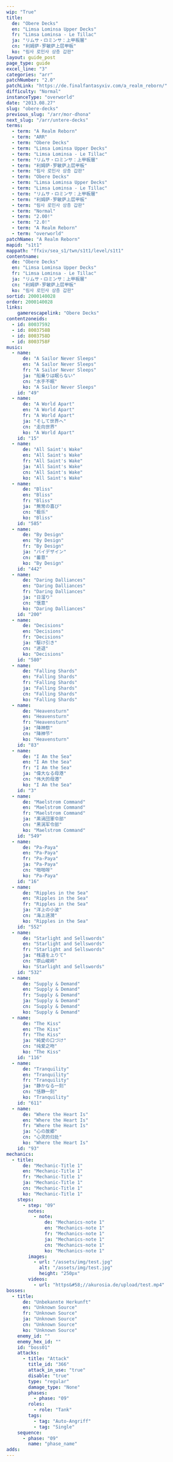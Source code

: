 ```yaml
---
wip: "True"
title:
  de: "Obere Decks"
  en: "Limsa Lominsa Upper Decks"
  fr: "Limsa Lominsa - Le Tillac"
  ja: "リムサ・ロミンサ：上甲板層"
  cn: "利姆萨·罗敏萨上层甲板"
  ko: "림사 로민사 상층 갑판"
layout: guide_post
page_type: guide
excel_line: "3"
categories: "arr"
patchNumber: "2.0"
patchLink: "https://de.finalfantasyxiv.com/a_realm_reborn/"
difficulty: "Normal"
instanceType: "overworld"
date: "2013.08.27"
slug: "obere-decks"
previous_slug: "/arr/mor-dhona"
next_slug: "/arr/untere-decks"
terms:
  - term: "A Realm Reborn"
  - term: "ARR"
  - term: "Obere Decks"
  - term: "Limsa Lominsa Upper Decks"
  - term: "Limsa Lominsa - Le Tillac"
  - term: "リムサ・ロミンサ：上甲板層"
  - term: "利姆萨·罗敏萨上层甲板"
  - term: "림사 로민사 상층 갑판"
  - term: "Obere Decks"
  - term: "Limsa Lominsa Upper Decks"
  - term: "Limsa Lominsa - Le Tillac"
  - term: "リムサ・ロミンサ：上甲板層"
  - term: "利姆萨·罗敏萨上层甲板"
  - term: "림사 로민사 상층 갑판"
  - term: "Normal"
  - term: "2.00!"
  - term: "2.0!"
  - term: "A Realm Reborn"
  - term: "overworld"
patchName: "A Realm Reborn"
mapid: "s1t1"
mappath: "ffxiv/sea_s1/twn/s1t1/level/s1t1"
contentname:
  de: "Obere Decks"
  en: "Limsa Lominsa Upper Decks"
  fr: "Limsa Lominsa - Le Tillac"
  ja: "リムサ・ロミンサ：上甲板層"
  cn: "利姆萨·罗敏萨上层甲板"
  ko: "림사 로민사 상층 갑판"
sortid: 2000140028
order: 2000140028
links:
    gamerescapelink: "Obere Decks"
contentzoneids:
  - id: 80037592
  - id: 8003758B
  - id: 8003758D
  - id: 8003758F
music:
  - name:
      de: "A Sailor Never Sleeps"
      en: "A Sailor Never Sleeps"
      fr: "A Sailor Never Sleeps"
      ja: "船乗りは眠らない"
      cn: "水手不眠"
      ko: "A Sailor Never Sleeps"
    id: "49"
  - name:
      de: "A World Apart"
      en: "A World Apart"
      fr: "A World Apart"
      ja: "そして世界へ"
      cn: "走向世界"
      ko: "A World Apart"
    id: "15"
  - name:
      de: "All Saint's Wake"
      en: "All Saint's Wake"
      fr: "All Saint's Wake"
      ja: "All Saint's Wake"
      cn: "All Saint's Wake"
      ko: "All Saint's Wake"
  - name:
      de: "Bliss"
      en: "Bliss"
      fr: "Bliss"
      ja: "無常の喜び"
      cn: "极乐"
      ko: "Bliss"
    id: "585"
  - name:
      de: "By Design"
      en: "By Design"
      fr: "By Design"
      ja: "バイデザイン"
      cn: "蓄意"
      ko: "By Design"
    id: "442"
  - name:
      de: "Daring Dalliances"
      en: "Daring Dalliances"
      fr: "Daring Dalliances"
      ja: "日溜り"
      cn: "惬意"
      ko: "Daring Dalliances"
    id: "200"
  - name:
      de: "Decisions"
      en: "Decisions"
      fr: "Decisions"
      ja: "駆け引き"
      cn: "进退"
      ko: "Decisions"
    id: "580"
  - name:
      de: "Falling Shards"
      en: "Falling Shards"
      fr: "Falling Shards"
      ja: "Falling Shards"
      cn: "Falling Shards"
      ko: "Falling Shards"
  - name:
      de: "Heavensturn"
      en: "Heavensturn"
      fr: "Heavensturn"
      ja: "降神祭"
      cn: "降神节"
      ko: "Heavensturn"
    id: "83"
  - name:
      de: "I Am the Sea"
      en: "I Am the Sea"
      fr: "I Am the Sea"
      ja: "偉大なる母港"
      cn: "伟大的母港"
      ko: "I Am the Sea"
    id: "3"
  - name:
      de: "Maelstrom Command"
      en: "Maelstrom Command"
      fr: "Maelstrom Command"
      ja: "黒渦団軍令部"
      cn: "黑涡军令部"
      ko: "Maelstrom Command"
    id: "549"
  - name:
      de: "Pa-Paya"
      en: "Pa-Paya"
      fr: "Pa-Paya"
      ja: "Pa-Paya"
      cn: "啪啪呀"
      ko: "Pa-Paya"
    id: "16"
  - name:
      de: "Ripples in the Sea"
      en: "Ripples in the Sea"
      fr: "Ripples in the Sea"
      ja: "洋上の小波"
      cn: "海上涟漪"
      ko: "Ripples in the Sea"
    id: "552"
  - name:
      de: "Starlight and Sellswords"
      en: "Starlight and Sellswords"
      fr: "Starlight and Sellswords"
      ja: "桟道を上りて"
      cn: "崇山峻岭"
      ko: "Starlight and Sellswords"
    id: "532"
  - name:
      de: "Supply & Demand"
      en: "Supply & Demand"
      fr: "Supply & Demand"
      ja: "Supply & Demand"
      cn: "Supply & Demand"
      ko: "Supply & Demand"
  - name:
      de: "The Kiss"
      en: "The Kiss"
      fr: "The Kiss"
      ja: "純愛の口づけ"
      cn: "纯爱之吻"
      ko: "The Kiss"
    id: "116"
  - name:
      de: "Tranquility"
      en: "Tranquility"
      fr: "Tranquility"
      ja: "静かなる一刻"
      cn: "恬静一刻"
      ko: "Tranquility"
    id: "611"
  - name:
      de: "Where the Heart Is"
      en: "Where the Heart Is"
      fr: "Where the Heart Is"
      ja: "心の故郷"
      cn: "心灵的归处"
      ko: "Where the Heart Is"
    id: "93"
mechanics:
  - title:
      de: "Mechanic-Title 1"
      en: "Mechanic-Title 1"
      fr: "Mechanic-Title 1"
      ja: "Mechanic-Title 1"
      cn: "Mechanic-Title 1"
      ko: "Mechanic-Title 1"
    steps:
      - step: "09"
        notes:
          - note:
              de: "Mechanics-note 1"
              en: "Mechanics-note 1"
              fr: "Mechanics-note 1"
              ja: "Mechanics-note 1"
              cn: "Mechanics-note 1"
              ko: "Mechanics-note 1"
        images:
          - url: "/assets/img/test.jpg"
            alt: "/assets/img/test.jpg"
            height: "250px"
        videos:
          - url: "https&#58;//akurosia.de/upload/test.mp4"
bosses:
  - title:
      de: "Unbekannte Herkunft"
      en: "Unknown Source"
      fr: "Unknown Source"
      ja: "Unknown Source"
      cn: "Unknown Source"
      ko: "Unknown Source"
    enemy_id: ""
    enemy_hex_id: ""
    id: "boss01"
    attacks:
      - title: "Attack"
        title_id: "366"
        attack_in_use: "true"
        disable: "true"
        type: "regular"
        damage_type: "None"
        phases:
          - phase: "09"
        roles:
          - role: "Tank"
        tags:
          - tag: "Auto-Angriff"
          - tag: "Single"
    sequence:
      - phase: "09"
        name: "phase_name"
adds:
---
```

